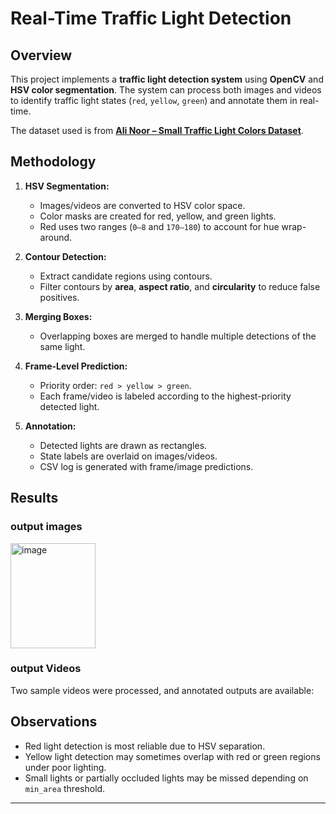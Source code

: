 # Real-Time Traffic Light Detection

## Overview
This project implements a **traffic light detection system** using **OpenCV** and **HSV color segmentation**. The system can process both images and videos to identify traffic light states (`red`, `yellow`, `green`) and annotate them in real-time.

The dataset used is from **[Ali Noor – Small Traffic Light Colors Dataset](https://www.kaggle.com/datasets/ali-noor/small-traffic-light-colors-dataset-by-ali-noor)**.


## Methodology
1. **HSV Segmentation:**  
   - Images/videos are converted to HSV color space.
   - Color masks are created for red, yellow, and green lights.
   - Red uses two ranges (`0–8` and `170–180`) to account for hue wrap-around.

2. **Contour Detection:**  
   - Extract candidate regions using contours.
   - Filter contours by **area**, **aspect ratio**, and **circularity** to reduce false positives.

3. **Merging Boxes:**  
   - Overlapping boxes are merged to handle multiple detections of the same light.

4. **Frame-Level Prediction:**  
   - Priority order: `red > yellow > green`.
   - Each frame/video is labeled according to the highest-priority detected light.

5. **Annotation:**  
   - Detected lights are drawn as rectangles.
   - State labels are overlaid on images/videos.
   - CSV log is generated with frame/image predictions.



## Results

### output images
<img width="136" height="168" alt="image" src="https://github.com/user-attachments/assets/ff992440-99d9-4bd2-bcae-1240055ed2dd" />

### output Videos
Two sample videos were processed, and annotated outputs are available:


## Observations
- Red light detection is most reliable due to HSV separation.  
- Yellow light detection may sometimes overlap with red or green regions under poor lighting.  
- Small lights or partially occluded lights may be missed depending on `min_area` threshold.
---

